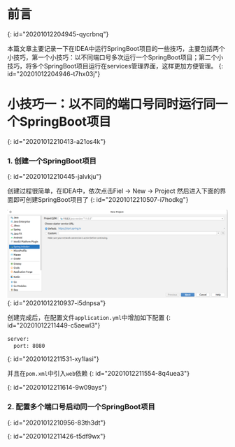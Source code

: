 # 前言
{: id="20201012204945-qycrbnq"}

本篇文章主要记录一下在IDEA中运行SpringBoot项目的一些技巧，主要包括两个小技巧，第一个小技巧：以不同端口号多次运行一个SpringBoot项目；第二个小技巧，将多个SpringBoot项目运行在services管理界面，这样更加方便管理。
{: id="20201012204946-t7hx03j"}

# 小技巧一：以不同的端口号同时运行同一个SpringBoot项目
{: id="20201012210413-a21os4k"}

### 1. 创建一个SpringBoot项目
{: id="20201012210445-jalvkju"}

创建过程很简单，在IDEA中，依次点击Fiel -> New -> Project 然后进入下面的界面即可创建SpringBoot项目了
{: id="20201012210507-i7hodkg"}

![springbootdemo.png](assets/20201012210948-b6lzszi-springboot-demo.png)
{: id="20201012210937-i5dnpsa"}

创建完成后，在配置文件`application.yml`中增加如下配置
{: id="20201012211449-c5aewl3"}

```
server:
  port: 8080
```
{: id="20201012211531-xy1lasi"}

并且在`pom.xml`中引入`web`依赖
{: id="20201012211554-8q4uea3"}

{: id="20201012211614-9w09ays"}

### 2. 配置多个端口号启动同一个SpringBoot项目
{: id="20201012210956-83th3dt"}

{: id="20201012211426-t5df9wx"}
